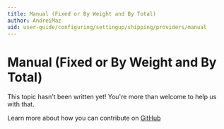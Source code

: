 ```yaml
---
title: Manual (Fixed or By Weight and By Total)
author: AndreiMaz
uid: user-guide/configuring/settingup/shipping/providers/manual
---
```

# Manual (Fixed or By Weight and By Total)

This topic hasn’t been written yet! You're more than welcome to help us with that.

Learn more about how you can contribute on [GitHub](https://github.com/nopSolutions/nopCommerce-Docs/blob/master/CONTRIBUTING.md)